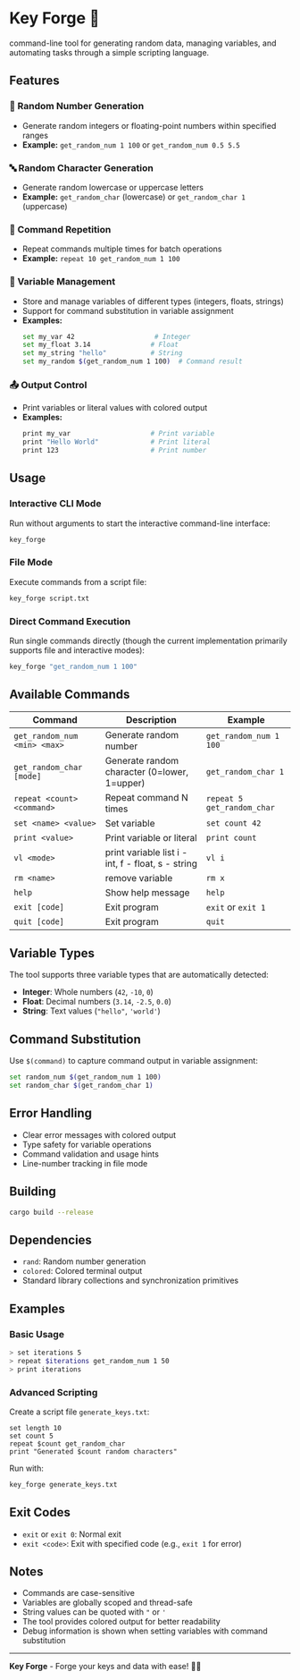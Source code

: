 # Key Forge 🔑

command-line tool for generating random data, managing variables, and automating tasks through a simple scripting language.

## Features

### 🔢 Random Number Generation
- Generate random integers or floating-point numbers within specified ranges
- **Example:** `get_random_num 1 100` or `get_random_num 0.5 5.5`

### 🔤 Random Character Generation
- Generate random lowercase or uppercase letters
- **Example:** `get_random_char` (lowercase) or `get_random_char 1` (uppercase)

### 🔄 Command Repetition
- Repeat commands multiple times for batch operations
- **Example:** `repeat 10 get_random_num 1 100`

### 💾 Variable Management
- Store and manage variables of different types (integers, floats, strings)
- Support for command substitution in variable assignment
- **Examples:**
  ```bash
  set my_var 42                    # Integer
  set my_float 3.14               # Float
  set my_string "hello"           # String
  set my_random $(get_random_num 1 100)  # Command result
  ```

### 📤 Output Control
- Print variables or literal values with colored output
- **Examples:**
  ```bash
  print my_var                    # Print variable
  print "Hello World"             # Print literal
  print 123                       # Print number
  ```

## Usage

### Interactive CLI Mode
Run without arguments to start the interactive command-line interface:
```bash
key_forge
```

### File Mode
Execute commands from a script file:
```bash
key_forge script.txt
```

### Direct Command Execution
Run single commands directly (though the current implementation primarily supports file and interactive modes):
```bash
key_forge "get_random_num 1 100"
```

## Available Commands

| Command | Description | Example |
|---------|-------------|---------|
| `get_random_num <min> <max>` | Generate random number | `get_random_num 1 100` |
| `get_random_char [mode]` | Generate random character (0=lower, 1=upper) | `get_random_char 1` |
| `repeat <count> <command>` | Repeat command N times | `repeat 5 get_random_char` |
| `set <name> <value>` | Set variable | `set count 42` |
| `print <value>` | Print variable or literal | `print count` |
| `vl <mode>` | print variable list i - int, f - float, s - string | `vl i` |
| `rm <name>` | remove variable | `rm x` |
| `help` | Show help message | `help` |
| `exit [code]` | Exit program | `exit` or `exit 1` |
| `quit [code]` | Exit program | `quit` |

## Variable Types

The tool supports three variable types that are automatically detected:

- **Integer**: Whole numbers (`42`, `-10`, `0`)
- **Float**: Decimal numbers (`3.14`, `-2.5`, `0.0`)
- **String**: Text values (`"hello"`, `'world'`)

## Command Substitution

Use `$(command)` to capture command output in variable assignment:
```bash
set random_num $(get_random_num 1 100)
set random_char $(get_random_char 1)
```

## Error Handling

- Clear error messages with colored output
- Type safety for variable operations
- Command validation and usage hints
- Line-number tracking in file mode

## Building

```bash
cargo build --release
```

## Dependencies

- `rand`: Random number generation
- `colored`: Colored terminal output
- Standard library collections and synchronization primitives

## Examples

### Basic Usage
```bash
> set iterations 5
> repeat $iterations get_random_num 1 50
> print iterations
```

### Advanced Scripting
Create a script file `generate_keys.txt`:
```
set length 10
set count 5
repeat $count get_random_char
print "Generated $count random characters"
```

Run with:
```bash
key_forge generate_keys.txt
```

## Exit Codes

- `exit` or `exit 0`: Normal exit
- `exit <code>`: Exit with specified code (e.g., `exit 1` for error)

## Notes

- Commands are case-sensitive
- Variables are globally scoped and thread-safe
- String values can be quoted with `"` or `'`
- The tool provides colored output for better readability
- Debug information is shown when setting variables with command substitution

---

**Key Forge** - Forge your keys and data with ease! 🔑✨
